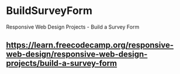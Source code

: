 # BuildSurveyForm
Responsive Web Design Projects - Build a Survey Form
## https://learn.freecodecamp.org/responsive-web-design/responsive-web-design-projects/build-a-survey-form
